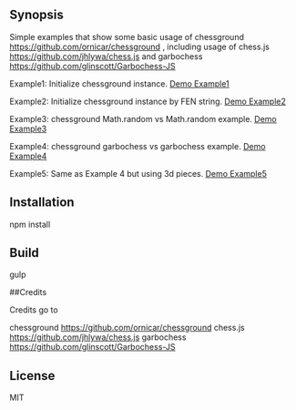 ## Synopsis

Simple examples that show some basic usage of chessground https://github.com/ornicar/chessground ,
including usage of chess.js https://github.com/jhlywa/chess.js and garbochess https://github.com/glinscott/Garbochess-JS

Example1: Initialize chessground instance. <a href="https://oddskill.github.io/chessground-examples/example1/index.html" target="_blank">Demo Example1</a>

Example2: Initialize chessground instance by FEN string. <a href="https://oddskill.github.io/chessground-examples/example2/index.html" target="_blank">Demo Example2</a>

Example3: chessground Math.random vs Math.random example. <a href="https://oddskill.github.io/chessground-examples/example3/index.html" target="_blank">Demo Example3</a>

Example4: chessground garbochess vs garbochess example. <a href="https://oddskill.github.io/chessground-examples/example4/index.html" target="_blank">Demo Example4</a>

Example5: Same as Example 4 but using 3d pieces. <a href="https://oddskill.github.io/chessground-examples/example5/index.html" target="_blank">Demo Example5</a>

## Installation

npm install

## Build

gulp

##Credits

Credits go to

chessground https://github.com/ornicar/chessground
chess.js https://github.com/jhlywa/chess.js
garbochess https://github.com/glinscott/Garbochess-JS

## License

MIT
